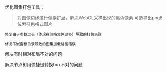 优化图集打包工具：

> 对图像边缘进行像素扩展，解决WebGL采样出现的黑色像素
> 可选导出png8位索引色格式图片

```
修复由于参数过长（体现在忽略文件过多）导致的打包失败
```

```
修复不嵌套根目录导致的图集加载路径错误
```

解决有时相对布局不对的问题

解决节点树用快捷键转换box不对的问题
